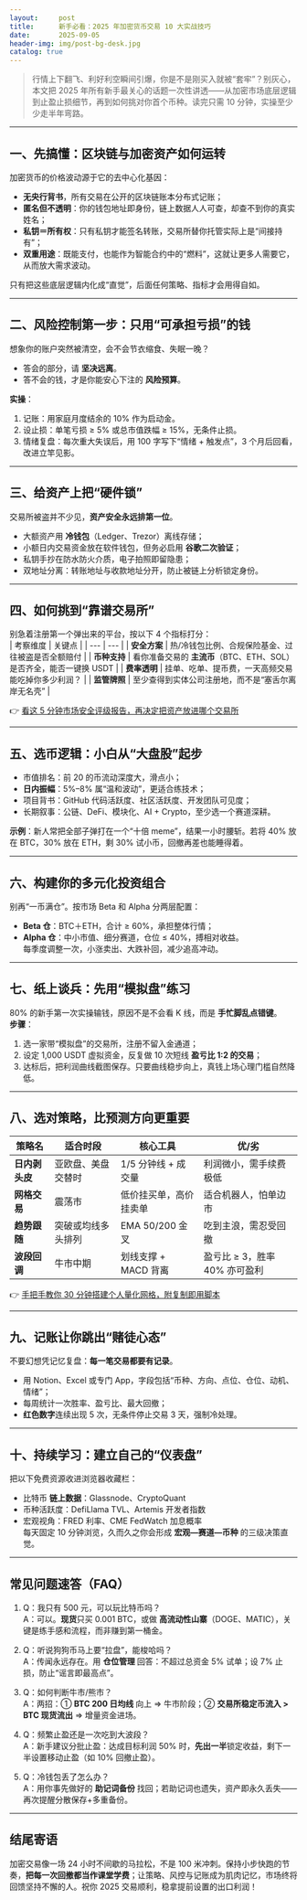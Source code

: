 ```yaml
---
layout:     post
title:      新手必看：2025 年加密货币交易 10 大实战技巧
date:       2025-09-05
header-img: img/post-bg-desk.jpg
catalog: true
---
```


> 行情上下翻飞、利好利空瞬间引爆，你是不是刚买入就被“套牢”？别灰心，本文把 2025 年所有新手最关心的话题一次性讲透——从加密市场底层逻辑到止盈止损细节，再到如何挑对你首个币种。读完只需 10 分钟，实操至少少走半年弯路。

---

## 一、先搞懂：区块链与加密资产如何运转

加密货币的价格波动源于它的去中心化基因：  
- **无央行背书**，所有交易在公开的区块链账本分布式记账；  
- **匿名但不透明**：你的钱包地址即身份，链上数据人人可查，却查不到你的真实姓名；  
- **私钥＝所有权**：只有私钥才能签名转账，交易所替你托管实际上是“间接持有”；  
- **双重用途**：既能支付，也能作为智能合约中的“燃料”，这就让更多人需要它，从而放大需求波动。  

只有把这些底层逻辑内化成“直觉”，后面任何策略、指标才会用得自如。

---

## 二、风险控制第一步：只用“可承担亏损”的钱

想象你的账户突然被清空，会不会节衣缩食、失眠一晚？  
- 答会的部分，请 **坚决远离**。  
- 答不会的钱，才是你能安心下注的 **风险预算**。

**实操**：  
1. 记账：用家庭月度结余的 10% 作为启动金。  
2. 设止损：单笔亏损 ≥ 5% 或总市值跌幅 ≥ 15%，无条件止损。  
3. 情绪复盘：每次重大失误后，用 100 字写下“情绪 + 触发点”，3 个月后回看，改进立竿见影。

---

## 三、给资产上把“硬件锁”

交易所被盗并不少见，**资产安全永远排第一位**。  
- 大额资产用 **冷钱包**（Ledger、Trezor）离线存储；  
- 小额日内交易资金放在软件钱包，但务必启用 **谷歌二次验证**；  
- 私钥手抄在防水防火介质，电子拍照即留隐患；  
- 双地址分离：转账地址与收款地址分开，防止被链上分析锁定身份。

---

## 四、如何挑到“靠谱交易所”

别急着注册第一个弹出来的平台，按以下 4 个指标打分：  
| 考察维度 | 关键点 |
| --- | --- |
| **安全方案** | 热/冷钱包比例、合规保险基金、过往被盗是否全额赔付 |
| **币种支持** | 看你准备交易的 **主流币**（BTC、ETH、SOL）是否齐全，能否一键换 USDT |
| **费率透明** | 挂单、吃单、提币费，一天高频交易能吃掉你多少利润？ |
| **监管牌照** | 至少查得到实体公司注册地，而不是“塞舌尔离岸无名壳” |

👉 [看这 5 分钟市场安全评级报告，再决定把资产放进哪个交易所](https://okxdog.com/)

---

## 五、选币逻辑：小白从“大盘股”起步

- 市值排名：前 20 的币流动深度大，滑点小；  
- **日内振幅**：5%–8% 属“温和波动”，更适合练技术；  
- 项目背书：GitHub 代码活跃度、社区活跃度、开发团队可见度；  
- 长期叙事：公链、DeFi、模块化、AI + Crypto，至少选一个赛道深耕。

**示例**：新人常把全部子弹打在一个“十倍 meme”，结果一小时腰斩。若将 40% 放在 BTC，30% 放在 ETH，剩 30% 试小币，回撤再差也能睡得着。

---

## 六、构建你的多元化投资组合

别再“一币满仓”。按市场 Beta 和 Alpha 分两层配置：  
- **Beta 仓**：BTC＋ETH，合计 ≥ 60%，承担整体行情；  
- **Alpha 仓**：中小市值、细分赛道，仓位 ≤ 40%，搏相对收益。  
每季度调整一次，小涨卖出、大跌补回，减少追高冲动。

---

## 七、纸上谈兵：先用“模拟盘”练习

80% 的新手第一次实操输钱，原因不是不会看 K 线，而是 **手忙脚乱点错键**。  
**步骤**：  
1. 选一家带“模拟盘”的交易所，注册不留入金通道；  
2. 设定 1,000 USDT 虚拟资金，反复做 10 次短线 **盈亏比 1:2 的交易**；  
3. 达标后，把利润曲线截图保存。只要曲线稳步向上，真钱上场心理门槛自然降低。

---

## 八、选对策略，比预测方向更重要

| 策略名 | 适合时段 | 核心工具 | 优/劣 |
| --- | --- | --- | --- |
| **日内剥头皮** | 亚欧盘、美盘交替时 | 1/5 分钟线 + 成交量 | 利润微小，需手续费极低 |
| **网格交易** | 震荡市 | 低价挂买单，高价挂卖单 | 适合机器人，怕单边市 |
| **趋势跟随** | 突破或均线多头排列 | EMA 50/200 金叉 | 吃到主浪，需忍受回撤 |
| **波段回调** | 牛市中期 | 划线支撑 + MACD 背离 | 盈亏比 ≥ 3，胜率 40% 亦可盈利 |

👉 [手把手教你 30 分钟搭建个人量化网格，附复制即用脚本](https://okxdog.com/)

---

## 九、记账让你跳出“赌徒心态”

不要幻想凭记忆复盘：**每一笔交易都要有记录**。  
- 用 Notion、Excel 或专门 App，字段包括“币种、方向、点位、仓位、动机、情绪”；  
- 每周统计一次胜率、盈亏比、最大回撤；  
- **红色数字**连续出现 5 次，无条件停止交易 3 天，强制冷处理。

---

## 十、持续学习：建立自己的“仪表盘”

把以下免费资源收进浏览器收藏栏：  
- 比特币 **链上数据**：Glassnode、CryptoQuant  
- 币种活跃度：DefiLlama TVL、Artemis 开发者指数  
- 宏观视角：FRED 利率、CME FedWatch 加息概率  
每天固定 10 分钟浏览，久而久之你会形成 **宏观—赛道—币种** 的三级决策直觉。

---

## 常见问题速答（FAQ）

1. Q：我只有 500 元，可以玩比特币吗？  
   A：可以。**现货**只买 0.001 BTC，或做 **高流动性山寨**（DOGE、MATIC），关键是练手感和流程，而非赚到第一桶金。

2. Q：听说狗狗币马上要“拉盘”，能梭哈吗？  
   A：传闻永远存在。用 **仓位管理** 回答：不超过总资金 5% 试单；设 7% 止损，防止“谣言即最高点”。

3. Q：如何判断牛市/熊市？  
   A：两招：① **BTC 200 日均线** 向上 => 牛市阶段；② **交易所稳定币流入 > BTC 现货流出** => 增量资金进场。

4. Q：频繁止盈还是一次吃到大波段？  
   A：新手建议分批止盈：达成目标利润 50% 时，**先出一半**锁定收益，剩下一半设置移动止盈（如 10% 回撤止盈）。

5. Q：冷钱包丢了怎么办？  
   A：用你事先做好的 **助记词备份** 找回；若助记词也遗失，资产即永久丢失——再次提醒分散保存+多重备份。

---

## 结尾寄语

加密交易像一场 24 小时不间歇的马拉松，不是 100 米冲刺。保持小步快跑的节奏，**把每一次回撤都当作课堂学费**；让策略、风控与记账成为肌肉记忆，市场终将回馈坚持不懈的人。祝你 2025 交易顺利，稳拿提前设置的出口利润！